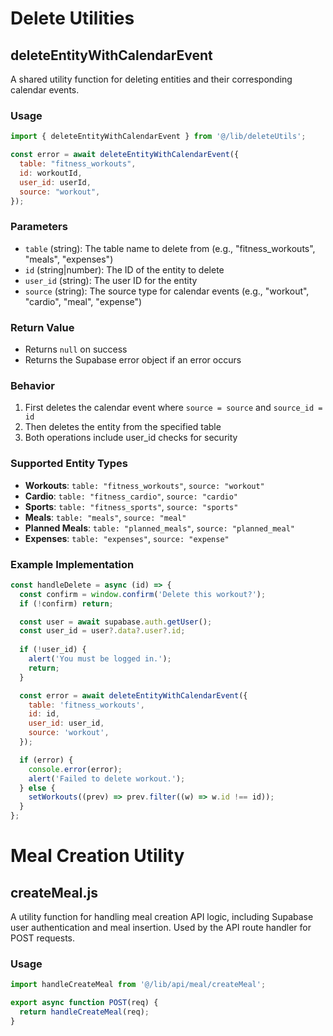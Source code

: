 # Delete Utilities

## deleteEntityWithCalendarEvent

A shared utility function for deleting entities and their corresponding calendar events.

### Usage

```javascript
import { deleteEntityWithCalendarEvent } from '@/lib/deleteUtils';

const error = await deleteEntityWithCalendarEvent({
  table: "fitness_workouts",
  id: workoutId,
  user_id: userId,
  source: "workout",
});
```

### Parameters

- `table` (string): The table name to delete from (e.g., "fitness_workouts", "meals", "expenses")
- `id` (string|number): The ID of the entity to delete
- `user_id` (string): The user ID for the entity
- `source` (string): The source type for calendar events (e.g., "workout", "cardio", "meal", "expense")

### Return Value

- Returns `null` on success
- Returns the Supabase error object if an error occurs

### Behavior

1. First deletes the calendar event where `source = source` and `source_id = id`
2. Then deletes the entity from the specified table
3. Both operations include user_id checks for security

### Supported Entity Types

- **Workouts**: `table: "fitness_workouts"`, `source: "workout"`
- **Cardio**: `table: "fitness_cardio"`, `source: "cardio"`
- **Sports**: `table: "fitness_sports"`, `source: "sports"`
- **Meals**: `table: "meals"`, `source: "meal"`
- **Planned Meals**: `table: "planned_meals"`, `source: "planned_meal"`
- **Expenses**: `table: "expenses"`, `source: "expense"`

### Example Implementation

```javascript
const handleDelete = async (id) => {
  const confirm = window.confirm('Delete this workout?');
  if (!confirm) return;

  const user = await supabase.auth.getUser();
  const user_id = user?.data?.user?.id;
  
  if (!user_id) {
    alert('You must be logged in.');
    return;
  }

  const error = await deleteEntityWithCalendarEvent({
    table: 'fitness_workouts',
    id: id,
    user_id: user_id,
    source: 'workout',
  });

  if (error) {
    console.error(error);
    alert('Failed to delete workout.');
  } else {
    setWorkouts((prev) => prev.filter((w) => w.id !== id));
  }
};
``` 

# Meal Creation Utility

## createMeal.js

A utility function for handling meal creation API logic, including Supabase user authentication and meal insertion. Used by the API route handler for POST requests.

### Usage

```javascript
import handleCreateMeal from '@/lib/api/meal/createMeal';

export async function POST(req) {
  return handleCreateMeal(req);
}
``` 